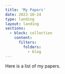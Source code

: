 ```yaml
---
title: 'My Papers'
date: 2023-10-24
type: landing
layout: landing
sections:
  - block: collection
    content:
      filters:
        folders:
          - blog
---
```

Here is a list of my papers.